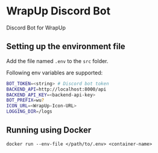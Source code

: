 # WrapUp Discord Bot

Discord Bot for WrapUp

## Setting up the environment file

Add the file named `.env` to the `src` folder.

Following env variables are supported:

``` bash
BOT_TOKEN=<string> # Discord bot token
BACKEND_API=http://localhost:8000/api
BACKEND_API_KEY=<backend-api-key>
BOT_PREFIX=wu?
ICON_URL=<WrapUp-Icon-URL>
LOGGING_DIR=/logs
```

## Running using Docker

`docker run --env-file </path/to/.env> <container-name>`

